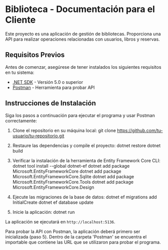 # Biblioteca - Documentación para el Cliente

Este proyecto es una aplicación de gestión de bibliotecas. Proporciona una API para realizar operaciones relacionadas con usuarios, libros y reservas.

## Requisitos Previos

Antes de comenzar, asegúrese de tener instalados los siguientes requisitos en tu sistema:

- [.NET SDK](https://dotnet.microsoft.com/download) - Versión 5.0 o superior
- [Postman](https://www.postman.com/downloads/) - Herramienta para probar API

## Instrucciones de Instalación

Siga los pasos a continuación para ejecutar el programa y usar Postman correctamente:

1. Clone el repositorio en su máquina local:
git clone https://github.com/tu-usuario/tu-repositorio.git

2. Restaure las dependencias y compile el proyecto:
dotnet restore
dotnet build

3. Verificar la instalación de la herramienta de Entity Framework Core CLI:
dotnet tool install --global dotnet-ef
dotnet add package Microsoft.EntityFrameworkCore
dotnet add package Microsoft.EntityFrameworkCore.Sqlite
dotnet add package Microsoft.EntityFrameworkCore.Tools
dotnet add package Microsoft.EntityFrameworkCore.Design

4. Ejecute las migraciones de la base de datos:
dotnet ef migrations add InitialCreate
dotnet ef database update

5. Inicie la aplicación:
dotnet run

La aplicación se ejecutará en `http://localhost:5136`.

Para probar la API con Postman, la aplicación deberá primero ser inicializada (paso 5).
Dentro de la carpeta 'Postman' se encuentra el importable que contiene las URL que se utilizaron para probar el programa.